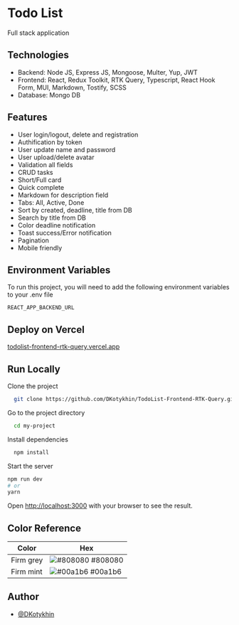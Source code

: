 
# Todo List

Full stack application

## Technologies

-   Backend: Node JS, Express JS, Mongoose, Multer, Yup, JWT
-   Frontend: React, Redux Toolkit, RTK Query, Typescript, React Hook Form, MUI, Markdown, Tostify, SCSS
-   Database: Mongo DB

## Features

-   User login/logout, delete and registration
-   Authification by token
-   User update name and password
-   User upload/delete avatar
-   Validation all fields
-   CRUD tasks
-   Short/Full card
-   Quick complete
-   Markdown for description field
-   Tabs: All, Active, Done
-   Sort by created, deadline, title from DB
-   Search by title from DB
-   Color deadline notification
-   Toast success/Error notification
-   Pagination
-   Mobile friendly


## Environment Variables

To run this project, you will need to add the following environment variables to your .env file

`REACT_APP_BACKEND_URL`



## Deploy on Vercel



  [todolist-frontend-rtk-query.vercel.app](todolist-frontend-rtk-query.vercel.app)



## Run Locally

Clone the project

```bash
  git clone https://github.com/DKotykhin/TodoList-Frontend-RTK-Query.git
```

Go to the project directory

```bash
  cd my-project
```

Install dependencies

```bash
  npm install
```

Start the server

```bash
npm run dev
# or
yarn
```

Open [http://localhost:3000](http://localhost:3000) with your browser to see the result.

## Color Reference

| Color             | Hex                                                                |
| ----------------- | ------------------------------------------------------------------ |
| Firm grey | ![#808080](https://via.placeholder.com/10/333333?text=+) #808080 |
| Firm mint | ![#00a1b6](https://via.placeholder.com/10/00a1b6?text=+) #00a1b6 |


## Author

- [@DKotykhin](https://github.com/DKotykhin)

